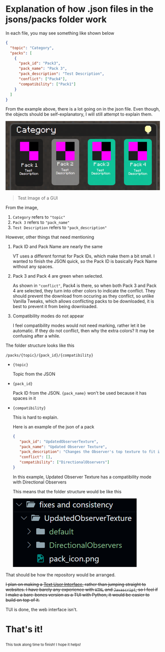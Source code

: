 # Explanation of how .json files in the jsons/packs folder work

In each file, you may see something like shown below

```json
{
  "topic": "Category",
  "packs": [
    {
      "pack_id": "Pack3",
      "pack_name": "Pack 3",
      "pack_description": "Test Description",
      "conflict": ["Pack4"],
      "compatibility": ["Pack1"]
    }
  ]
}
```

From the example above, there is a lot going on in the json file. Even though, the objects should be self-explanatory, I will still attempt to explain them.

![Alt text](json-1.png)

> Test Image of a GUI

From the image,

1. `Category` refers to `"topic"`
2. `Pack 3` refers to `"pack_name"`
3. `Test Description` refers to `"pack_description"`

However, other things that need mentioning

1. Pack ID and Pack Name are nearly the same

    VT uses a different format for Pack IDs, which make them a bit small. I wanted to finish the JSON quick, so the Pack ID is basically Pack Name without any spaces.
2. Pack 3 and Pack 4 are green when selected.

    As shown in `"conflict"`, Pack4 is there, so when both Pack 3 and Pack 4 are selected, they turn into other colors to indicate the conflict. They should prevent the download from occuring as they conflict, so unlike Vanilla Tweaks, which allows conflicting packs to be downloaded, it is best to prevent it from being downloaded.
3. Compatibility modes do not appear

    I feel compatibility modes would not need marking, rather let it be automatic. If they do not conflict, then why the extra colors? It may be confusing after a while.

The folder structure looks like this

`/packs/{topic}/{pack_id}/{compatibility}`

- `{topic}`
	
	Topic from the JSON
	
- `{pack_id}`
	
	Pack ID from the JSON. `{pack_name}` won't be used because it has spaces in it
	
- `{compatibility}`
	
	This is hard to explain.
	
	Here is an example of the json of a pack
	
  ```json
  {
     "pack_id": "UpdatedObserverTexture",
     "pack_name": "Updated Observer Texture",
     "pack_description": "Changes the Observer's top texture to fit in-line with the 1.14 default textures, as it was left out in that update.",
     "conflict": [],
     "compatibility": ["DirectionalObservers"]
  }
  ```
	
  In this example, Updated Observer Texture has a compatibility mode with Directional Observers
	
  This means that the folder structure would be like this

  ![structure](json-2.png)
	

That should be how the repository would be arranged.

~~I plan on making a [Text User Interface](https://en.wikipedia.org/wiki/Text-based_user_interface), rather than jumping straight to websites. I have barely any experience with ~~`HTML`~~ and `Javascript`, so I feel if I make a bare-bones version as a TUI with Python, it would be easier to build on top of it.~~

TUI is done, the web interface isn't.

# That's it!

<sub>This took along time to finish! I hope it helps!</sub>